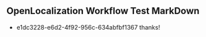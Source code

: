## OpenLocalization Workflow Test MarkDown
* e1dc3228-e6d2-4f92-956c-634abfbf1367 thanks!

<!--HONumber=Nov16_HO2-->


